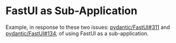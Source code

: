 # FastUI as Sub-Application

Example, in response to these two issues: [pydantic/FastUI#311](https://github.com/pydantic/FastUI/issues/311) and [pydantic/FastUI#134](https://github.com/pydantic/FastUI/issues/134), of using FastUI as a sub-application.
